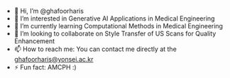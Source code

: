 - 👋 Hi, I’m @ghafoorharis
- 👀 I’m interested in Generative AI Applications in Medical Engineering
- 🌱 I’m currently learning Computational Methods in Medical Engineering
- 💞️ I’m looking to collaborate on Style Transfer of US Scans for Quality Enhancement
- 📫 How to reach me: You can contact me directly at the ghafoorharis@yonsei.ac.kr
- ⚡ Fun fact: AMCPH :)

<!---
ghafoorharis/ghafoorharis is a ✨ special ✨ repository because its `README.md` (this file) appears on your GitHub profile.
You can click the Preview link to take a look at your changes.
--->
